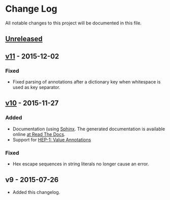 # Change Log
All notable changes to this project will be documented in this file.

## [Unreleased]

## [v11] - 2015-12-02
### Fixed
- Fixed parsing of annotations after a dictionary key when whitespace is used
  as key separator.

## [v10] - 2015-11-27
### Added
- Documentation (using [Sphinx](http://sphinx-doc.org/). The generated documentation is available online [at Read The Docs](http://hipack-python.readthedocs.org/en/latest/).
- Support for [HEP-1: Value Annotations](https://github.com/aperezdc/hipack/blob/gh-pages/heps/hep-001.rst)

### Fixed
- Hex escape sequences in string literals no longer cause an error.

## v9 - 2015-07-26
- Added this changelog.

[Unreleased]: https://github.com/aperezdc/hipack-python/compare/v11...HEAD
[v11]: https://github.com/aperezdc/hipack-python/compare/v10...v11
[v10]: https://github.com/aperezdc/hipack-python/compare/v9...v10
